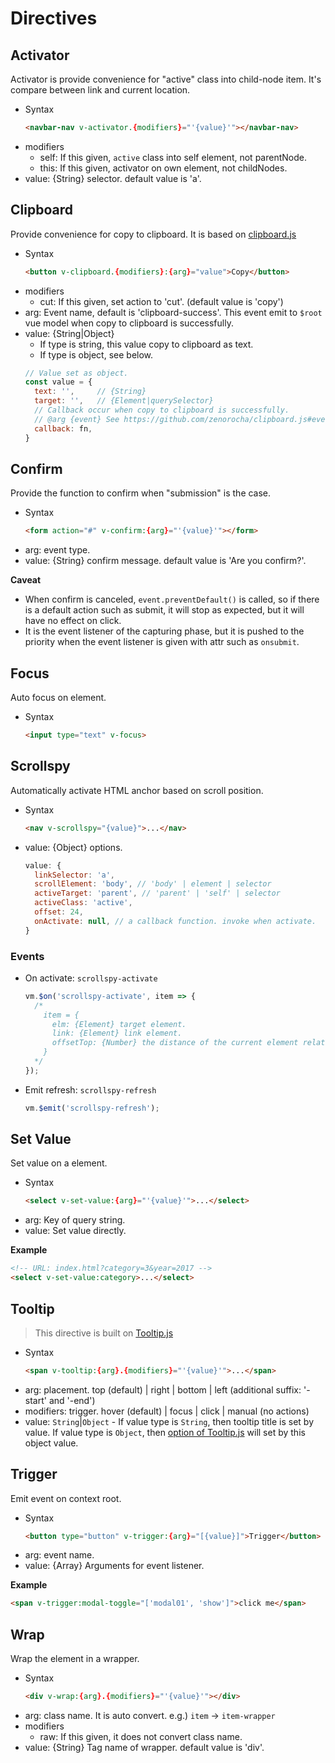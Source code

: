 # Directives

## Activator

Activator is provide convenience for "active" class into child-node item. It's compare between link and current location.

- Syntax
  ```html
  <navbar-nav v-activator.{modifiers}="'{value}'"></navbar-nav>
  ```
- modifiers
  - self: If this given, `active` class into self element, not parentNode.
  - this: If this given, activator on own element, not childNodes.
- value: {String} selector. default value is 'a'.

## Clipboard

Provide convenience for copy to clipboard. It is based on [clipboard.js](https://github.com/zenorocha/clipboard.js)

- Syntax
  ```html
  <button v-clipboard.{modifiers}:{arg}="value">Copy</button>
  ```
- modifiers
  - cut: If this given, set action to 'cut'. (default value is 'copy')
- arg: Event name, default is 'clipboard-success'. This event emit to `$root` vue model when copy to clipboard is successfully.
- value: {String|Object}
  - If type is string, this value copy to clipboard as text.
  - If type is object, see below.
  ```javascript
  // Value set as object.
  const value = {
    text: '',     // {String}
    target: '',   // {Element|querySelector}
    // Callback occur when copy to clipboard is successfully.
    // @arg {event} See https://github.com/zenorocha/clipboard.js#events
    callback: fn,
  }
  ```

## Confirm

Provide the function to confirm when "submission" is the case.

- Syntax
  ```html
  <form action="#" v-confirm:{arg}="'{value}'"></form>
  ```
- arg: event type.
- value: {String} confirm message. default value is 'Are you confirm?'.

**Caveat**
- When confirm is canceled, `event.preventDefault()` is called, so if there is a default action such as submit, it will stop as expected, but it will have no effect on click.
- It is the event listener of the capturing phase, but it is pushed to the priority when the event listener is given with attr such as `onsubmit`.

## Focus

Auto focus on element.

- Syntax
  ```html
  <input type="text" v-focus>
  ```

## Scrollspy

Automatically activate HTML anchor based on scroll position.

- Syntax
  ```html
  <nav v-scrollspy="{value}">...</nav>
  ```
- value: {Object} options.
  ```javascript
  value: {
    linkSelector: 'a',
    scrollElement: 'body', // 'body' | element | selector
    activeTarget: 'parent', // 'parent' | 'self' | selector
    activeClass: 'active',
    offset: 24,
    onActivate: null, // a callback function. invoke when activate.
  }
  ```

### Events

- On activate: `scrollspy-activate`
  ```javascript
  vm.$on('scrollspy-activate', item => {
    /*
      item = {
        elm: {Element} target element.
        link: {Element} link element.
        offsetTop: {Number} the distance of the current element relative to the top.
      }
    */
  });
  ```
- Emit refresh: `scrollspy-refresh`
  ```javascript
  vm.$emit('scrollspy-refresh');
  ```

## Set Value

Set value on a element.

- Syntax
  ```html
  <select v-set-value:{arg}="'{value}'">...</select>
  ```
- arg: Key of query string.
- value: Set value directly.

**Example**
```html
<!-- URL: index.html?category=3&year=2017 -->
<select v-set-value:category>...</select>
```

## Tooltip

> This directive is built on [Tooltip.js](https://github.com/FezVrasta/popper.js/blob/master/docs/_includes/tooltip-documentation.md)

- Syntax
  ```html
  <span v-tooltip:{arg}.{modifiers}="'{value}'">...</span>
  ```
- arg: placement. top (default) | right | bottom | left (additional suffix: '-start' and '-end')
- modifiers: trigger. hover (default) | focus | click | manual (no actions)
- value: `String`|`Object` - If value type is `String`, then tooltip title is set by value. If value type is `Object`, then [option of Tooltip.js](https://github.com/FezVrasta/popper.js/blob/master/docs/_includes/tooltip-documentation.md#new-tooltipreference-options) will set by this object value.

## Trigger

Emit event on context root.

- Syntax
  ```html
  <button type="button" v-trigger:{arg}="[{value}]">Trigger</button>
  ```
- arg: event name.
- value: {Array} Arguments for event listener.

**Example**
```html
<span v-trigger:modal-toggle="['modal01', 'show']">click me</span>
```

## Wrap

Wrap the element in a wrapper.

- Syntax
  ```html
  <div v-wrap:{arg}.{modifiers}="'{value}'"></div>
  ```
- arg: class name. It is auto convert. e.g.) `item` -> `item-wrapper`
- modifiers
  - raw: If this given, it does not convert class name.
- value: {String} Tag name of wrapper. default value is 'div'.

